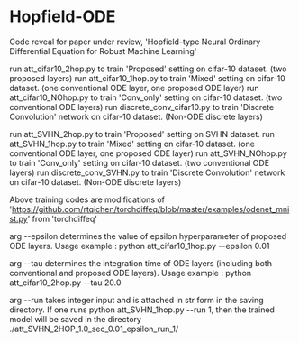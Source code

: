 # Hopfield-ODE
Code reveal for paper under review, 'Hopfield-type Neural Ordinary Differential Equation for Robust Machine Learning'


run att_cifar10_2hop.py to train 'Proposed' setting on cifar-10 dataset. (two proposed layers)
run att_cifar10_1hop.py to train 'Mixed' setting on cifar-10 dataset. (one conventional ODE layer, one proposed ODE layer)
run att_cifar10_NOhop.py to train 'Conv_only' setting on cifar-10 dataset. (two conventional ODE layers)
run discrete_conv_cifar10.py to train 'Discrete Convolution' network on cifar-10 dataset. (Non-ODE discrete layers)

run att_SVHN_2hop.py to train 'Proposed' setting on SVHN dataset. 
run att_SVHN_1hop.py to train 'Mixed' setting on cifar-10 dataset. (one conventional ODE layer, one proposed ODE layer)
run att_SVHN_NOhop.py to train 'Conv_only' setting on cifar-10 dataset. (two conventional ODE layers)
run discrete_conv_SVHN.py to train 'Discrete Convolution' network on cifar-10 dataset. (Non-ODE discrete layers)

Above training codes are modifications of 'https://github.com/rtqichen/torchdiffeq/blob/master/examples/odenet_mnist.py' from 'torchdiffeq'

arg --epsilon determines the value of epsilon hyperparameter of proposed ODE layers. Usage example : python att_cifar10_1hop.py --epsilon 0.01

arg --tau determines the integration time of ODE layers (including both conventional and proposed ODE layers). Usage example : python att_cifar10_2hop.py --tau 20.0

arg --run takes integer input and is attached in str form in the saving directory. If one runs python att_SVHN_1hop.py --run 1, then the trained model will be saved in the directory ./att_SVHN_2HOP_1.0_sec_0.01_epsilon_run_1/
